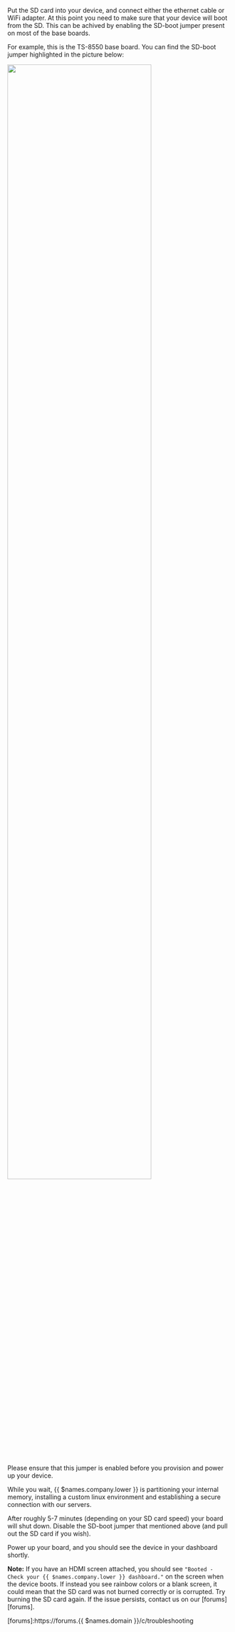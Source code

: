 Put the SD card into your device, and connect either the ethernet cable or WiFi adapter. At this point you need to make sure that your device will boot from the SD. This can be achived by enabling the SD-boot jumper present on most of the base boards.

For example, this is the TS-8550 base board. You can find the SD-boot jumper highlighted in the picture below:

<img src="/img/ts-4900/ts-8550-jumper-location.jpg" width="80%">

Please ensure that this jumper is enabled before you provision and power up your device.

While you wait, {{ $names.company.lower }} is partitioning your internal memory, installing a custom linux environment and establishing a secure connection with our servers.

After roughly 5-7 minutes (depending on your SD card speed) your board will shut down. Disable the SD-boot jumper that mentioned above (and pull out the SD card if you wish). 

Power up your board, and you should see the device in your dashboard shortly.

__Note:__ If you have an HDMI screen attached, you should see `"Booted - Check your {{ $names.company.lower }} dashboard."` on the screen when the device boots. If instead you see rainbow colors or a blank screen, it could mean that the SD card was not burned correctly or is corrupted. Try burning the SD card again. If the issue persists, contact us on our [forums][forums].

[forums]:https://forums.{{ $names.domain }}/c/troubleshooting

